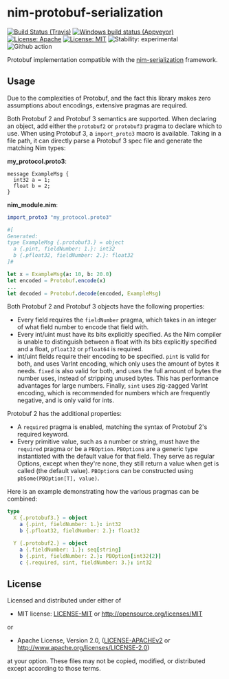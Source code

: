 # nim-protobuf-serialization

[![Build Status (Travis)](https://img.shields.io/travis/status-im/nim-protobuf-serialization/master.svg?label=Linux%20/%20macOS "Linux/macOS build status (Travis)")](https://travis-ci.org/status-im/nim-protobuf-serialization)
[![Windows build status (Appveyor)](https://img.shields.io/appveyor/ci/nimbus/nim-protobuf-serialization/master.svg?label=Windows "Windows build status (Appveyor)")](https://ci.appveyor.com/project/nimbus/nim-protobuf-serialization)
[![License: Apache](https://img.shields.io/badge/License-Apache%202.0-blue.svg)](https://opensource.org/licenses/Apache-2.0)
[![License: MIT](https://img.shields.io/badge/License-MIT-blue.svg)](https://opensource.org/licenses/MIT)
![Stability: experimental](https://img.shields.io/badge/stability-experimental-orange.svg)
![Github action](https://github.com/status-im/nim-protobuf-serialization/workflows/nim-protobuf-serialization%20CI/badge.svg)

Protobuf implementation compatible with the [nim-serialization](https://github.com/status-im/nim-serialization) framework.

## Usage

Due to the complexities of Protobuf, and the fact this library makes zero assumptions about encodings, extensive pragmas are required.

Both Protobuf 2 and Protobuf 3 semantics are supported. When declaring an object, add either the `protobuf2` or `protobuf3` pragma to declare which to use. When using Protobuf 3, a `import_proto3` macro is available. Taking in a file path, it can directly parse a Protobuf 3 spec file and generate the matching Nim types:

**my_protocol.proto3**:

```proto3
message ExampleMsg {
  int32 a = 1;
  float b = 2;
}
```

**nim_module.nim**:

```nim
import_proto3 "my_protocol.proto3"

#[
Generated:
type ExampleMsg {.protobuf3.} = object
  a {.pint, fieldNumber: 1.}: int32
  b {.pfloat32, fieldNumber: 2.}: float32
]#

let x = ExampleMsg(a: 10, b: 20.0)
let encoded = Protobuf.encode(x)
...
let decoded = Protobuf.decode(encoded, ExampleMsg)
```

Both Protobuf 2 and Protobuf 3 objects have the following properties:

- Every field requires the `fieldNumber` pragma, which takes in an integer of what field number to encode that field with.
- Every int/uint must have its bits explicitly specified. As the Nim compiler is unable to distinguish between a float with its bits explicitly specified and a float, `pfloat32` or `pfloat64` is required.
- int/uint fields require their encoding to be specified. `pint` is valid for both, and uses VarInt encoding, which only uses the amount of bytes it needs. `fixed` is also valid for both, and uses the full amount of bytes the number uses, instead of stripping unused bytes. This has performance advantages for large numbers. Finally, `sint` uses zig-zagged VarInt encoding, which is recommended for numbers which are frequently negative, and is only valid for ints.

Protobuf 2 has the additional properties:

- A `required` pragma is enabled, matching the syntax of Protobuf 2's required keyword.
- Every primitive value, such as a number or string, must have the `required` pragma or be a `PBOption`. `PBOption`s are a generic type instantiated with the default value for that field. They serve as regular Options, except when they're none, they still return a value when get is called (the default value). `PBOption`s can be constructed using `pbSome(PBOption[T], value)`.

Here is an example demonstrating how the various pragmas can be combined:

```nim
type
  X {.protobuf3.} = object
    a {.pint, fieldNumber: 1.}: int32
    b {.pfloat32, fieldNumber: 2.}: float32

  Y {.protobuf2.} = object
    a {.fieldNumber: 1.}: seq[string]
    b {.pint, fieldNumber: 2.}: PBOption[int32(2)]
    c {.required, sint, fieldNumber: 3.}: int32
```

## License

Licensed and distributed under either of

* MIT license: [LICENSE-MIT](LICENSE-MIT) or http://opensource.org/licenses/MIT

or

* Apache License, Version 2.0, ([LICENSE-APACHEv2](LICENSE-APACHEv2) or http://www.apache.org/licenses/LICENSE-2.0)

at your option. These files may not be copied, modified, or distributed except according to those terms.
